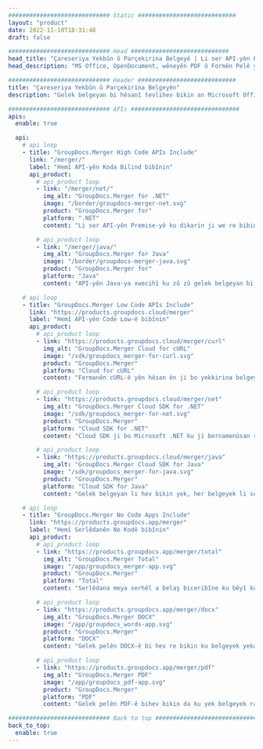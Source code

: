 ```yaml
---
############################# Static ############################
layout: "product"
date: 2022-11-10T18:31:48
draft: false

############################# Head ############################
head_title: "Çareseriya Yekbûn û Parçekirina Belgeyê | Li ser API-yên Premise & Serlêdana Belaş"
head_description: "MS Office, OpenDocument, wêneyên PDF û Formên Pelê yên din bi karanîna On Premise Solution bikar bînin an jî Serlêdana Belgeya Serhêl Merger & Splitter bikar bînin."

############################# Header ############################
title: "Çareseriya Yekbûn û Parçekirina Belgeyên"
description: "Gelek belgeyan bi hêsanî tevlihev bikin an Microsoft Office, OpenOffice, PDF û belgeyên din di rûpelan de parçe bikin."

############################# APIs ###############################
apis:
  enable: true

  api:
    # api loop
    - title: "GroupDocs.Merger High Code APIs Include"
      link: "/merger/"
      label: "Hemî API-yên Koda Bilind bibînin"
      api_product:
        # api_product loop
        - link: "/merger/net/"
          img_alt: "GroupDocs.Merger for .NET"
          image: "/border/groupdocs-merger-net.svg"
          product: "GroupDocs.Merger for"
          platform: ".NET"
          content: "Li ser API-yên Premise-yê ku dikarin ji we re bibin alîkar ku hûn taybetmendiya bi lez û bez perçebûn û hevgirtinê ji bo gelek belgeyan di serîlêdanên xwe yên bingehîn .NET de bicîh bikin."

        # api_product loop
        - link: "/merger/java/"
          img_alt: "GroupDocs.Merger for Java"
          image: "/border/groupdocs-merger-java.svg"
          product: "GroupDocs.Merger for"
          platform: "Java"
          content: "API-yên Java-ya xwecihî ku zû zû gelek belgeyan bi hev re bikin yek an jî her belgeyek di nav serîlêdanên xweya Java-yê de li rûpelan dabeş bikin."

    # api loop
    - title: "GroupDocs.Merger Low Code APIs Include"
      link: "https://products.groupdocs.cloud/merger"
      label: "Hemî API-yên Code Low-ê bibînin"
      api_product:
        # api_product loop
        - link: "https://products.groupdocs.cloud/merger/curl"
          img_alt: "GroupDocs.Merger Cloud for cURL"
          image: "/sdk/groupdocs_merger-for-curl.svg"
          product: "GroupDocs.Merger"
          platform: "Cloud for cURL"
          content: "Fermanên cURL-ê yên hêsan ên ji bo yekkirina belgeya RESTful Cloud API-ê ku belgeyan li nav cûrbecûr cûrbecûr formatên belgeyên populer ên piştgirî didin hev û dabeş dike."

        # api_product loop
        - link: "https://products.groupdocs.cloud/merger/net"
          img_alt: "GroupDocs.Merger Cloud SDK for .NET"
          image: "/sdk/groupdocs_merger-for-net.svg"
          product: "GroupDocs.Merger"
          platform: "Cloud SDK for .NET"
          content: "Cloud SDK ji bo Microsoft .NET ku ji bernamenûsan re dibe alîkar ku ji bo gelek belgeyan taybetmendiya bilez a yekbûn û dabeşkirinê di serîlêdanên xwe yên .NET-ê de bicîh bikin."

        # api_product loop
        - link: "https://products.groupdocs.cloud/merger/java"
          img_alt: "GroupDocs.Merger Cloud SDK for Java"
          image: "/sdk/groupdocs_merger-for-java.svg"
          product: "GroupDocs.Merger"
          platform: "Cloud SDK for Java"
          content: "Gelek belgeyan li hev bikin yek, her belgeyek li ser piran parçe bikin, ji nû ve rêz bikin, biguhezînin an rêgeziya rûpelê di serîlêdanên Java-ya xwe de biguhezînin."

    # api loop
    - title: "GroupDocs.Merger No Code Apps Include"
      link: "https://products.groupdocs.app/merger"
      label: "Hemî Serlêdanên No Kodê bibînin"
      api_product:
        # api_product loop
        - link: "https://products.groupdocs.app/merger/total"
          img_alt: "GroupDocs.Merger Total"
          image: "/app/groupdocs_merger-app.svg"
          product: "GroupDocs.Merger"
          platform: "Total"
          content: "Serlêdana meya serhêl a belaş biceribîne ku bêyî ku ji geroka xweya webê ya bijare derkeve, zêdetirî 30 celeb pelan bi hev ve girêbide."

        # api_product loop
        - link: "https://products.groupdocs.app/merger/docx"
          img_alt: "GroupDocs.Merger DOCX"
          image: "/app/groupdocs_words-app.svg"
          product: "GroupDocs.Merger"
          platform: "DOCX"
          content: "Gelek pelên DOCX-ê bi hev re bikin ku belgeyek yekane çêbikin."

        # api_product loop
        - link: "https://products.groupdocs.app/merger/pdf"
          img_alt: "GroupDocs.Merger PDF"
          image: "/app/groupdocs_pdf-app.svg"
          product: "GroupDocs.Merger"
          platform: "PDF"
          content: "Gelek pelên PDF-ê bihev bikin da ku yek belgeyek rasterast ji geroka webê biafirînin."

############################# Back to top ###############################
back_to_top:
  enable: true
---
```

